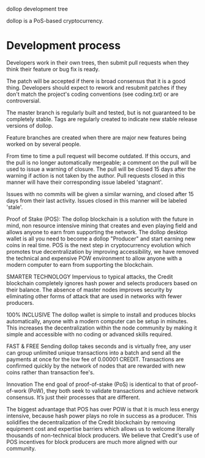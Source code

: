 
dollop development tree

dollop is a PoS-based cryptocurrency.

Development process
===========================

Developers work in their own trees, then submit pull requests when
they think their feature or bug fix is ready.

The patch will be accepted if there is broad consensus that it is a
good thing.  Developers should expect to rework and resubmit patches
if they don't match the project's coding conventions (see coding.txt)
or are controversial.

The master branch is regularly built and tested, but is not guaranteed
to be completely stable. Tags are regularly created to indicate new
stable release versions of dollop.

Feature branches are created when there are major new features being
worked on by several people.

From time to time a pull request will become outdated. If this occurs, and
the pull is no longer automatically mergeable; a comment on the pull will
be used to issue a warning of closure. The pull will be closed 15 days
after the warning if action is not taken by the author. Pull requests closed
in this manner will have their corresponding issue labeled 'stagnant'.

Issues with no commits will be given a similar warning, and closed after
15 days from their last activity. Issues closed in this manner will be 
labeled 'stale'.

Proof of Stake (POS): The dollop blockchain is a solution with the future in mind, non resource intensive mining that creates and even playing field and allows anyone to earn from supporting the network. The dollop desktop wallet is all you need to become a dollop "Producer" and start earning new coins in real time. POS is the next step in cryptocurrency evolution which promotes true decentralization by improving accessibility, we have removed the technical and expensive POW environment to allow anyone with a modern computer to earn from supporting the blockchain.

SMARTER TECHNOLOGY Impervious to typical attacks, the Credit blockchain completely ignores hash power and selects producers based on their balance. The absence of master nodes improves security by eliminating other forms of attack that are used in networks with fewer producers.

100% INCLUSIVE The dollop wallet is simple to install and produces blocks automatically, anyone with a modern computer can be setup in minutes. This increases the decentralization within the node community by making it simple and accessible with no coding or advanced skills required.

FAST & FREE Sending dollop takes seconds and is virtually free, any user can group unlimited unique transactions into a batch and send all the payments at once for the low fee of 0.00001 CREDIT. Transactions are confirmed quickly by the network of nodes that are rewarded with new coins rather than transaction fee's.

Innovation The end goal of proof-of-stake (PoS) is identical to that of proof-of-work (PoW), they both seek to validate transactions and achieve network consensus. It’s just their processes that are different.

The biggest advantage that POS has over POW is that it is much less energy intensive, because hash power plays no role in success as a producer. This solidifies the decentralization of the Credit blockchain by removing equipment cost and expertise barriers which allows us to welcome literally thousands of non-technical block producers. We believe that Credit's use of POS incentives for block producers are much more aligned with our community.
